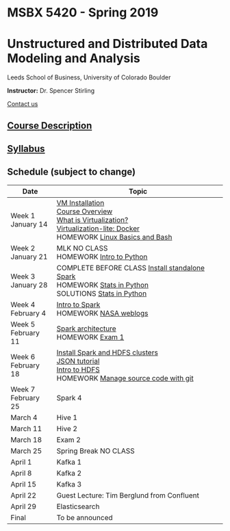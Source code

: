 # MSBX 5420 - Spring 2019
# Unstructured and Distributed Data Modeling and Analysis
Leeds School of Business, University of Colorado Boulder

**Instructor:**  Dr. Spencer Stirling

[Contact us](syllabus/syllabus.md#contact-information)


## [Course Description](syllabus/syllabus.md#course-description)


## [Syllabus](syllabus/syllabus.md)


## Schedule (subject to change)

|Date          |Topic |
|--------------|------|
|Week 1<br>January 14    |[VM Installation](0101vminstallation/README.md)<br>[Course Overview](0102courseoverview/README.md)<br>[What is Virtualization?](0103whatisvirtualization/README.md)<br>[Virtualization-lite: Docker](0301docker/README.md)<br>HOMEWORK [Linux Basics and Bash](0104bash/README.md)|
|Week 2<br>January 21    |MLK NO CLASS<br>HOMEWORK [Intro to Python](0201python/README.md)|
|Week 3<br>January 28    |COMPLETE BEFORE CLASS [Install standalone Spark](https://unstructured-playgroud.gitbook.io/unstructuredplayground/v/release-1.0/apache-spark-ecosystem/install-spark)<br>HOMEWORK [Stats in Python](0305homework/README.md)<br>SOLUTIONS [Stats in Python](0306homework_solutions/)|
|Week 4<br>February 4    |[Intro to Spark](0401sparkintro/)<br>HOMEWORK [NASA weblogs](0402sparkweblogs/README.md)|
|Week 5<br>February 11   |[Spark architecture](0501sparkarchitecture/README.md)<br>HOMEWORK [Exam 1](0502examweblogs/README.md)|
|Week 6<br>February 18   |[Install Spark and HDFS clusters](0601installspark/README.md)<br>[JSON tutorial](0602jsontutorial/README.md)<br>[Intro to HDFS](0603hdfsintro/README.md)<br>HOMEWORK [Manage source code with git](0302git/README.md)|
|Week 7<br>February 25   |Spark 4 |
|March 4       |Hive 1 |
|March 11      |Hive 2 |
|March 18      |Exam 2 |
|March 25      |Spring Break NO CLASS |
|April 1       |Kafka 1 |
|April 8       |Kafka 2 |
|April 15      |Kafka 3 |
|April 22      |Guest Lecture: Tim Berglund from Confluent |
|April 29      |Elasticsearch |
|Final         |To be announced |
